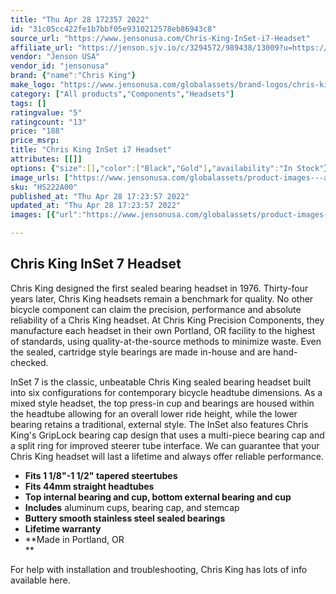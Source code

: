 ```yaml
---
title: "Thu Apr 28 172357 2022"
id: "31c05cc422fe1b7bbf05e9310212578eb86943c8"
source_url: "https://www.jensonusa.com/Chris-King-InSet-i7-Headset"
affiliate_url: "https://jenson.sjv.io/c/3294572/989438/13009?u=https://www.jensonusa.com/Chris-King-InSet-i7-Headset"
vendor: "Jenson USA"
vendor_id: "jensonusa"
brand: {"name":"Chris King"}
make_logo: "https://www.jensonusa.com/globalassets/brand-logos/chris-king.png"
category: ["All products","Components","Headsets"]
tags: []
ratingvalue: "5"
ratingcount: "13"
price: "188"
price_msrp: 
title: "Chris King InSet i7 Headset"
attributes: [[]]
options: {"size":[],"color":["Black","Gold"],"availability":"In Stock"}
image_urls: ["https://www.jensonusa.com/globalassets/product-images---all-assets/chris-king/hs222a00-black.jpg"]
sku: "HS222A00"
published_at: "Thu Apr 28 17:23:57 2022"
updated_at: "Thu Apr 28 17:23:57 2022"
images: [{"url":"https://www.jensonusa.com/globalassets/product-images---all-assets/chris-king/hs222a00-black.jpg","path":"full/637ff0f16899c9619fb99529c52322c443bbbbe4.jpg","checksum":"63bec141f5e0868b8b9cc32d66d4903d","status":"downloaded"}]

---
```

## Chris King InSet 7 Headset

Chris King designed the first sealed bearing headset in 1976. Thirty-four
years later, Chris King headsets remain a benchmark for quality. No other
bicycle component can claim the precision, performance and absolute
reliability of a Chris King headset. At Chris King Precision Components, they
manufacture each headset in their own Portland, OR facility to the highest of
standards, using quality-at-the-source methods to minimize waste. Even the
sealed, cartridge style bearings are made in-house and are hand-checked.

InSet 7 is the classic, unbeatable Chris King sealed bearing headset built
into six configurations for contemporary bicycle headtube dimensions. As a
mixed style headset, the top press-in cup and bearings are housed within the
headtube allowing for an overall lower ride height, while the lower bearing
retains a traditional, external style. The InSet also features Chris King's
GripLock bearing cap design that uses a multi-piece bearing cap and a split
ring for improved steerer tube interface. We can guarantee that your Chris
King headset will last a lifetime and always offer reliable performance.

  * **Fits 1 1/8"-1 1/2" tapered steertubes**
  * **Fits 44mm straight headtubes**
  * **Top internal bearing and cup, bottom external bearing and cup**
  * **Includes** aluminum cups, bearing cap, and stemcap
  * **Buttery smooth stainless steel sealed bearings**
  * **Lifetime warranty**
  * **Made in Portland, OR  
**

For help with installation and troubleshooting, Chris King has lots of info
available here.

